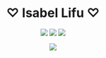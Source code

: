 <h1 align="center">♡ Isabel Lifu ♡</h1>


<p align="center">
  <a href="https://github.com/Isabel-Lifu-211207-XPrado"><img src="https://gpvc.arturio.dev/Isabel-Lifu-211207-XPrado"></a> <!--Profile views-->
  <a href="mailto:ba004745@bac.qld.edu.au"><img src="https://img.shields.io/badge/Contact_me-here-purple.svg"></a> <!--Contact-->
  <a href="https://github.com/TurnipGuy30"><img src="https://img.shields.io/badge/Shoutout%20to-TurnipGuy30-navy"></a> <!--Shoutout-->
</p>


<p align="center">
  <a href=""><img src="https://hacked-github-stat-trophies.vercel.app/?username=Isabel-Lifu-211207-XPrado&column=4&title=AllSuperRank,MultiLanguage,Commit,Stars,Followers,PullRequest,Repositories,Issues&theme=dracula"></a> <!--Trophies-->
</p>


<!--
  ~ README created by @TurnipGuy30 ~ Find me at GitHub.com/TurnipGuy30 ~ 
  ~ SPECIAL THANKS TO TurnipGuy30 FOR CREATING MY PROFILE'S README FILE ~
-->
